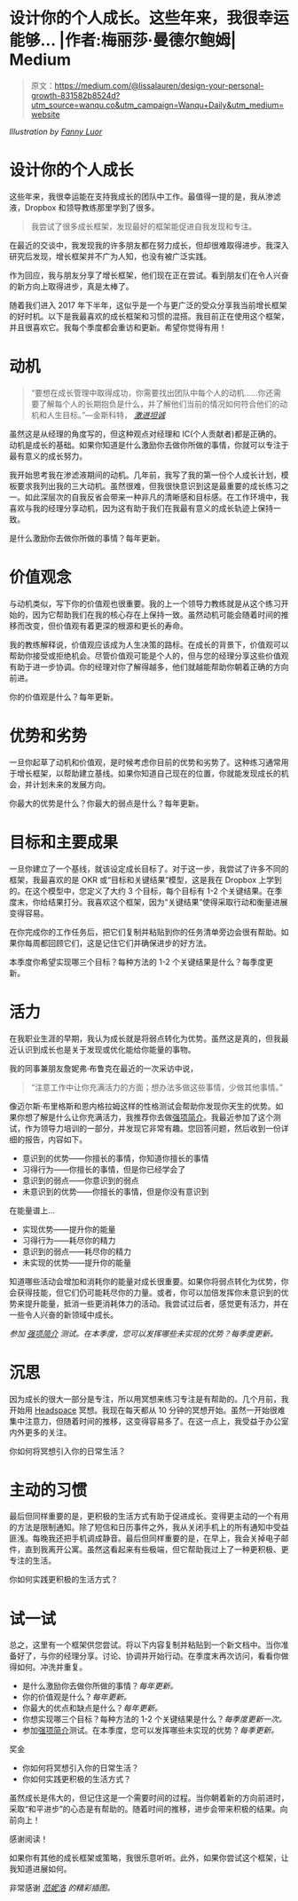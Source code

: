 # 设计你的个人成长。这些年来，我很幸运能够… |作者:梅丽莎·曼德尔鲍姆| Medium

> 原文：<https://medium.com/@lissalauren/design-your-personal-growth-831582b8524d?utm_source=wanqu.co&utm_campaign=Wanqu+Daily&utm_medium=website>



*Illustration by* [*Fanny Luor*](https://twitter.com/fannyluor)



# 设计你的个人成长

这些年来，我很幸运能在支持我成长的团队中工作。最值得一提的是，我从渗滤液，Dropbox 和领导教练那里学到了很多。

> 我尝试了很多成长框架，发现最好的框架能促进自我发现和专注。

在最近的交谈中，我发现我的许多朋友都在努力成长，但却很难取得进步。我深入研究后发现，增长框架并不广为人知，也没有被广泛实践。

作为回应，我与朋友分享了增长框架，他们现在正在尝试。看到朋友们在令人兴奋的新方向上取得进步，真是太棒了。

随着我们进入 2017 年下半年，这似乎是一个与更广泛的受众分享我当前增长框架的好时机。以下是我最喜欢的成长框架和习惯的混搭。我目前正在使用这个框架，并且很喜欢它。我每个季度都会重访和更新。希望你觉得有用！

# 动机

> “要想在成长管理中取得成功，你需要找出团队中每个人的动机……你还需要了解每个人的长期抱负是什么，并了解他们当前的情况如何符合他们的动机和人生目标。”—金斯科特， [*激进坦诚*](https://www.amazon.com/dp/B01KTIEFEE/ref=dp-kindle-redirect?_encoding=UTF8&btkr=1)

虽然这是从经理的角度写的，但这种观点对经理和 IC(个人贡献者)都是正确的。动机是成长的基础。如果你知道是什么激励你去做你所做的事情，你就可以专注于最有意义的成长努力。

我开始思考我在渗滤液期间的动机。几年前，我写了我的第一份个人成长计划，模板要求我列出我的三大动机。虽然很难，但我很快意识到这是最重要的成长练习之一。如此深层次的自我反省会带来一种非凡的清晰感和目标感。在工作环境中，我喜欢与我的经理分享动机，因为这有助于我们在我最有意义的成长轨迹上保持一致。

是什么激励你去做你所做的事情？每年更新。

# 价值观念

与动机类似，写下你的价值观也很重要。我的上一个领导力教练就是从这个练习开始的，因为它帮助我们在我的核心存在上保持一致。虽然动机可能会随着时间的推移而改变，但价值观有着更深的根源和更长的寿命。

我的教练解释说，价值观应该成为人生决策的路标。在成长的背景下，价值观可以帮助你接受或拒绝机会。尽管价值观可能是个人的，但与您的经理分享这些价值观有助于进一步协调。你的经理对你了解得越多，他们就越能帮助你朝着正确的方向前进。

你的价值观是什么？每年更新。

# 优势和劣势

一旦你起草了动机和价值观，是时候考虑你目前的优势和劣势了。这种练习通常用于增长框架，以帮助建立基线。如果你知道自己现在的位置，你就能发现成长的机会，并计划未来的发展方向。

你最大的优势是什么？你最大的弱点是什么？每年更新。

# 目标和主要成果

一旦你建立了一个基线，就该设定成长目标了。对于这一步，我尝试了许多不同的框架，我最喜欢的是 OKR 或“目标和关键结果”模型，这是我在 Dropbox 上学到的。在这个模型中，您定义了大约 3 个目标，每个目标有 1-2 个关键结果。在季度末，你给结果打分。我喜欢这个框架，因为“关键结果”使得采取行动和衡量进展变得容易。

在你完成你的工作任务后，把它们复制并粘贴到你的任务清单旁边会很有帮助。如果你每周都回顾它们，这是记住它们并确保进步的好方法。

本季度你希望实现哪三个目标？每种方法的 1-2 个关键结果是什么？每季度更新。

# 活力

在我职业生涯的早期，我认为成长就是将弱点转化为优势。虽然这是真的，但我最近认识到成长也是关于发现或优化能给你能量的事物。

我的同事兼朋友詹妮弗·布鲁克在最近的一次采访中说，

> “注意工作中让你充满活力的方面；想办法多做这些事情，少做其他事情。”

像迈尔斯·布里格斯和恩内格拉姆这样的性格测试会帮助你发现你天生的优势。如果你想了解是什么让你充满活力，我推荐你去做[强项简介](https://strengthsprofile.com/en-gb/buy)。我最近参加了这个测试，作为领导力培训的一部分，并发现它非常有趣。您回答问题，然后收到一份详细的报告，内容如下。

*   意识到的优势——你擅长的事情，你知道你擅长的事情
*   习得行为——你擅长的事情，但是你已经学会了
*   意识到的弱点——你意识到的弱点
*   未意识到的优势——你擅长的事情，但是你没有意识到

在能量谱上…

*   实现优势——提升你的能量
*   习得行为——耗尽你的精力
*   意识到的弱点——耗尽你的精力
*   未实现的优势——提升你的能量

知道哪些活动会增加和消耗你的能量对成长很重要。如果你将弱点转化为优势，你会获得技能，但它们仍可能耗尽你的力量。或者，你可以加倍发挥你未意识到的优势来提升能量，抵消一些更消耗体力的活动。我尝试过后者，感觉更有活力，并在一些令人兴奋的新领域中成长。

*参加* [*强项简介*](https://strengthsprofile.com/en-gb/buy) *测试。在本季度，您可以发挥哪些未实现的优势？每季度更新。*

# 沉思

因为成长的很大一部分是专注，所以用冥想来练习专注是有帮助的。几个月前，我开始用 [Headspace](https://itunes.apple.com/us/app/headspace-guided-meditation-mindfulness/id493145008?mt=8) 冥想。我现在每天都从 10 分钟的冥想开始。虽然一开始很难集中注意力，但随着时间的推移，这变得容易多了。在这一点上，我受益于办公室内外更多的关注。

你如何将冥想引入你的日常生活？

# 主动的习惯

最后但同样重要的是，更积极的生活方式有助于促进成长。变得更主动的一个有用的方法是限制通知。除了短信和日历事件之外，我从关闭手机上的所有通知中受益匪浅。每晚我还把手机调成静音。最后但同样重要的是，在早上，我会关掉电子邮件，直到我离开公寓。虽然这看起来有些极端，但它帮助我过上了一种更积极、更专注的生活。

你如何实践更积极的生活方式？

# 试一试

总之，这里有一个框架供您尝试。将以下内容复制并粘贴到一个新文档中。当你准备好了，与你的经理分享。讨论、协调并开始行动。在季度末再次访问，看看你做得如何。冲洗并重复。

*   是什么激励你去做你所做的事情？*每年更新。*
*   你的价值观是什么？*每年更新。*
*   你最大的优点和缺点是什么？*每年更新。*
*   你想实现哪三个目标？每种方法的 1-2 个关键结果是什么？*每季度更新一次。*
*   参加[强项简介](https://strengthsprofile.com/en-gb/buy)测试。在本季度，您可以发挥哪些未实现的优势？*每季更新。*

奖金

*   你如何将冥想引入你的日常生活？
*   你如何实践更积极的生活方式？

虽然成长是伟大的，但记住这是一个需要时间的过程。当你朝着新的方向前进时，采取“和平进步”的心态是有帮助的。随着时间的推移，进步会带来积极的结果。向前向上！

感谢阅读！

如果你有其他的成长框架或策略，我很乐意听听。此外，如果你尝试这个框架，让我知道进展如何。

非常感谢 [*范妮洛*](https://twitter.com/fannyluor) *的精彩插图。*